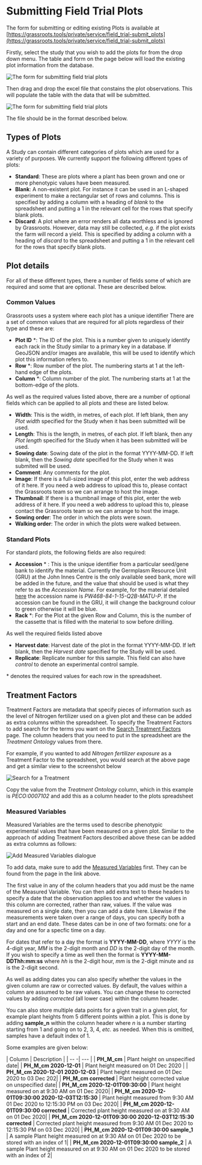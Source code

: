 # Submitting Field Trial Plots

The form for submitting or editing existing Plots is available at  [https://grassroots.tools/private/service/field_trial-submit_plots](https://grassroots.tools/private/service/field_trial-submit_plots)

Firstly, select the study that you wish to add the plots for from the drop down menu. The table and form on the page below will load the existing plot information from the database.

![The form for submitting field trial plots](images/7_submit_plot_service.png)

Then drag and drop the excel file that constains the plot observations. This will populate the table with the data that will be submitted.

![The form for submitting field trial plots](images/7_submit_plot_table.png)

The file should be in the format described below.

## Types of Plots

A Study can contain different categories of plots which are used for a variety of purposes. We currently support the following different types of plots:

 * **Standard**: These are plots where a plant has been grown and one or more phenotypic values have been measured.
 * **Blank**:  A non-existent plot. For instance it can be used in an L-shaped experiment to make a rectangular set of rows and columns. This is specified by adding a column with a heading 
 of _blank_ to the spreadsheet and putting a 1 in the relevant cell for the rows that specify blank plots.
 * **Discard**: A plot where an error renders all data worthless and is ignored by Grassroots. However, data may still be collected, *e.g.* if the plot exists the farm will record a yield.
This is specified by adding a column with a heading of _discard_ to the spreadsheet and putting a 1 in the relevant cell for the rows that specify blank plots.

## Plot details

For all of these different types, there a number of fields some of which are required and some that are optional. These are described below.


### Common Values

Grassroots uses a system where each plot has a unique identifier There are a set of common values that are required for all plots regardless of their type and these are: 

 * **Plot ID** *: The ID of the plot. This is a number given to uniquely identify each rack in the Study similar to a primary key in a database. If GeoJSON and/or images are available, this will be used to identify which plot this information refers to.
 * **Row** *: Row number of the plot. The numbering starts at 1 at the left-hand edge of the plots.
 * **Column** *: Column number of the plot. The numbering starts at 1 at the bottom-edge of the plots.


As well as the required values listed above, there are a number of optional fields which can be applied to all plots and these are listed below.

 * **Width**: This is the width, in metres, of each plot. If left blank, then any *Plot width* specified for the Study when it has been submitted will be used.
 * **Length**: This is the length, in metres, of each plot. If left blank, then any *Plot length* specified for the Study when it has been submitted will be used.
 * **Sowing date**: Sowing date of the plot in the format YYYY-MM-DD. If left blank, then the *Sowing date* specified for the Study when it was submited will be used.
 * **Comment**: Any comments for the plot.
 * **Image**: If there is a full-sized image of this plot, enter the web address of it here. If you need a web address to upload this to, please contact the Grassroots team so we can arrange to host the image.
 * **Thumbnail**: If there is a thumbnail image of this plot, enter the web address of it here. If you need a web address to upload this to, please contact the Grassroots team so we can arrange to host the image.
 * **Sowing order**: The order in which the plots were sown.
 * **Walking order**: The order in which the plots were walked between.


### Standard Plots

For standard plots, the following fields are also required:

 * **Accession** * : This is the unique identifier from a particular seed/gene bank to identify the material. Currently the Germplasm Resource Unit (GRU) at the John Innes Centre is the only available seed bank, more will be added in the future, and the value that should be used is what they refer to as the *Accession Name*. 
For example, for the material detailed [here](https://www.seedstor.ac.uk/search-infoaccession.php?idPlant=39145) the accession name is *PW468-84-1-15-Q2B-MATU-P*. If the accession can be found in the GRU, it will change the background colour to green otherwise it will be blue.
 * **Rack** *: For the Plot at the given Row and Column, this is the number of the cassette that is filled with the material to sow before drilling.


As well the required fields listed above


 * **Harvest date**: Harvest date of the plot in the format YYYY-MM-DD. If left blank, then the *Harvest date* specified for the Study will be used.
 * **Replicate**: Replicate number for this sample. This field can also have *control* to denote an experimental control sample.

\* denotes the required values for each row in the spreadsheet.


## Treatment Factors

Treatment Factors are metadata that specify pieces of information such as the level of Nitrogen fertilizer used on a given plot and these can be added as extra columns within the spreadsheet. To specify the Treatment Factors to add search for the terms you want on the [Search Treatment Factors](https://grassroots.tools/docs/user/services/field_trial/search_treatments.md) page. The column headers that you need to put in the spreadsheet are the *Treatment Ontology* values from there.

For example, if you wanted to add *Nitrogen fertilizer exposure* as a Treatment Factor to the spreadsheet, you would search at the above page and get a similar view to the screenshot below

![Search for a Treatment](images/search_treatments_1.png)

Copy the value from the *Treatment Ontology* column, which in this example is *PECO:0007102* and add this as a column header to the plots spreadsheet

### Measured Variables

Measured Variables are the terms used to describe phenotypic experimental values that have been measured on a given plot. Similar to the approach of adding Treatment Factors described above these can be added as extra columns as follows:

![Add Measured Variables dialogue](images/Image_3.png)


To add data, make sure to add the [Measured Variables](https://grassroots.tools/service/field_trial-search_measured_variables) first. 
They can be found from the page in the link above. 

The first value in any of the column headers that you add must be the name of the Measured Variable. You can then add extra text to these headers to specify a date that the observation applies too and whether the values in this column are corrected, rather than raw, values. If the value was measured on a single date, then you can add a date here.  Likewise if the measurements were taken over a range of days, you can specify both a start and an end date. These dates can be in one of two formats: one for a day and one for a specfic time on a day.

For dates that refer to a day the format is **YYYY-MM-DD**, where *YYYY* is the 4-digit year, *MM* is the 2-digit month and *DD* is the 2-digit day of the month. If you wish to specify a time as well then the format is **YYYY-MM-DDThh:mm:ss** where *hh* is the 2-digit hour, *mm* is the 2-digit minute and *ss* is the 2-digit second.

As well as adding dates you can also specify whether the values in the given column are raw or corrected values. By default, the values within a column are assumed to be raw values. You can change these to corrected values by adding *corrected* (all lower case) within the column header. 

You can also store multiple data points for a given trait in a given plot, for example plant heights from 5 different points within a plot. This is done by adding **sample_n** within the column header where *n* is a number starting starting from 1 and going on to 2, 3, 4, *etc.* as needed. When this is omitted, samples have a default index of 1.

Some examples are given below:


| Column | Description |
| -- -| --- |
| **PH_M_cm** | Plant height on unspecified date|
| **PH_M_cm 2020-12-01** | Plant height measured on 01 Dec 2020 |
| **PH_M_cm 2020-12-01 2020-12-03** | Plant height measured on 01 Dec 2020 to 03 Dec 202|
| **PH_M_cm corrected** | Plant height corrected value on unspecified date|
| **PH_M_cm 2020-12-01T09:30:00** | Plant height measured on at 9:30 AM on 01 Dec 2020|
| **PH_M_cm 2020-12-01T09:30:00 2020-12-03T12:15:30** | Plant height measured from 9:30 AM 01 Dec 2020 to 12:15:30 PM on 03 Dec 2020|
| **PH_M_cm 2020-12-01T09:30:00 corrected** | Corrected plant height measured on at 9:30 AM on 01 Dec 2020|
| **PH_M_cm 2020-12-01T09:30:00 2020-12-03T12:15:30 corrected** | Corrected plant height measured from 9:30 AM 01 Dec 2020 to 12:15:30 PM on 03 Dec 2020|
| **PH_M_cm 2020-12-01T09:30:00 sample_1** | A sample Plant height measured on at 9:30 AM on 01 Dec 2020 to be stored with an index of 1|
| **PH_M_cm 2020-12-01T09:30:00 sample_2** | A sample Plant height measured on at 9:30 AM on 01 Dec 2020 to be stored with an index of 2|


